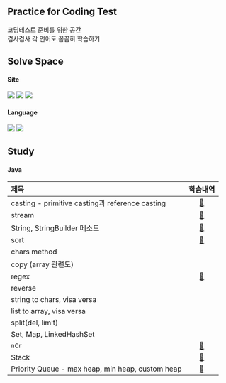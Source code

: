 ## Practice for Coding Test

코딩테스트 준비를 위한 공간</br>
겸사겸사 각 언어도 꼼꼼히 학습하기

## Solve Space

#### Site

<a href="https://www.acmicpc.net/" target="_blank"><img src="https://img.shields.io/badge/BAEKJOON-007396?style=flat-square&logoColor=white"></a>
<a href="https://programmers.co.kr/" target="_blank"><img src="https://img.shields.io/badge/Programmers-b2c0cc?style=flat-square&logoColor=white"></a>
<a href="https://swexpertacademy.com/main/main.do" target="_blank"><img src="https://img.shields.io/badge/SW Expert Academy-4590E3?style=flat-square&logoColor=white"></a>

#### Language

<a href="#" target="_blank"><img src="https://img.shields.io/badge/java-007396?style=flat-square&logo=OpenJDK&logoColor=white"></a>
<a href="#" target="_blank"><img src="https://img.shields.io/badge/Python-3776AB?style=flat-square&logo=Python&logoColor=white"/></a>

## Study

#### Java

| 제목                                               |                학습내역                |
|:-------------------------------------------------|:----------------------------------:|
| casting - primitive casting과 reference casting   |    [📗](./java/docs/casting.md)    |
| stream                                           |    [📗](./java/docs/stream.md)     |
| String, StringBuilder 메소드                        |    [📗](./java/docs/String.md)     |
| sort                                             |     [📗](./java/docs/Sort.md)      |
| chars method                                     |                                    |
| copy (array 관련도)                                 |                                    |
| regex                                            |     [📗](./java/docs/regex.md)     |
| reverse                                          |                                    |
| string to chars, visa versa                      |                                    |
| list to array, visa versa                        |                                    |
| split(del, limit)                                |                                    |
| Set, Map, LinkedHashSet                          |                                    |
| `nCr`                                            |  [📖](./java/docs/combination.md)  |
| Stack                                            |     [📗](./java/docs/Stack.md)     |
| Priority Queue - max heap, min heap, custom heap | [📗](./java/docs/PriorityQueue.md) |